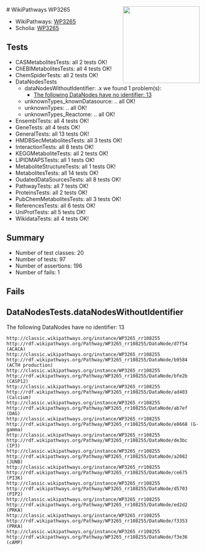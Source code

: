 <img style="float: right; width: 200px" src="https://upload.wikimedia.org/wikipedia/commons/thumb/8/83/Wplogo_with_text_500.png/640px-Wplogo_with_text_500.png" />
# WikiPathways WP3265

* WikiPathways: [WP3265](https://wikipathways.org/pathways/WP3265)
* Scholia: [WP3265](https://scholia.toolforge.org/wikipathways/WP3265)
## Tests
* CASMetabolitesTests: all 2 tests OK!
* ChEBIMetabolitesTests: all 4 tests OK!
* ChemSpiderTests: all 2 tests OK!
* DataNodesTests
    * dataNodesWithoutIdentifier: .x we found 1 problem(s):
        * [The following DataNodes have no identifier: 13](#8792c493)
    * unknownTypes_knownDatasource: .. all OK!
    * unknownTypes: .. all OK!
    * unknownTypes_Reactome: .. all OK!
* EnsemblTests: all 4 tests OK!
* GeneTests: all 4 tests OK!
* GeneralTests: all 13 tests OK!
* HMDBSecMetabolitesTests: all 3 tests OK!
* InteractionTests: all 8 tests OK!
* KEGGMetaboliteTests: all 2 tests OK!
* LIPIDMAPSTests: all 1 tests OK!
* MetaboliteStructureTests: all 1 tests OK!
* MetabolitesTests: all 14 tests OK!
* OudatedDataSourcesTests: all 8 tests OK!
* PathwayTests: all 7 tests OK!
* ProteinsTests: all 2 tests OK!
* PubChemMetabolitesTests: all 3 tests OK!
* ReferencesTests: all 6 tests OK!
* UniProtTests: all 5 tests OK!
* WikidataTests: all 4 tests OK!


## Summary

* Number of test classes: 20
* Number of tests: 97
* Number of assertions: 196
* Number of fails: 1

## Fails

<a name="8792c493" />

## DataNodesTests.dataNodesWithoutIdentifier

The following DataNodes have no identifier: 13
```
http://classic.wikipathways.org/instance/WP3265_rr108255 http://rdf.wikipathways.org/Pathway/WP3265_rr108255/DataNode/d7f54 (ACACA)
http://classic.wikipathways.org/instance/WP3265_rr108255 http://rdf.wikipathways.org/Pathway/WP3265_rr108255/DataNode/b9584 (ACTH production)
http://classic.wikipathways.org/instance/WP3265_rr108255 http://rdf.wikipathways.org/Pathway/WP3265_rr108255/DataNode/bfe2b (CASP12)
http://classic.wikipathways.org/instance/WP3265_rr108255 http://rdf.wikipathways.org/Pathway/WP3265_rr108255/DataNode/ad403 (Calcium)
http://classic.wikipathways.org/instance/WP3265_rr108255 http://rdf.wikipathways.org/Pathway/WP3265_rr108255/DataNode/ab7ef (DAG)
http://classic.wikipathways.org/instance/WP3265_rr108255 http://rdf.wikipathways.org/Pathway/WP3265_rr108255/DataNode/e8668 (G-gamma)
http://classic.wikipathways.org/instance/WP3265_rr108255 http://rdf.wikipathways.org/Pathway/WP3265_rr108255/DataNode/de3bc (IP3)
http://classic.wikipathways.org/instance/WP3265_rr108255 http://rdf.wikipathways.org/Pathway/WP3265_rr108255/DataNode/a2082 (JUNB)
http://classic.wikipathways.org/instance/WP3265_rr108255 http://rdf.wikipathways.org/Pathway/WP3265_rr108255/DataNode/ce675 (PI3K)
http://classic.wikipathways.org/instance/WP3265_rr108255 http://rdf.wikipathways.org/Pathway/WP3265_rr108255/DataNode/d5703 (PIP2)
http://classic.wikipathways.org/instance/WP3265_rr108255 http://rdf.wikipathways.org/Pathway/WP3265_rr108255/DataNode/ed2d2 (PRKA)
http://classic.wikipathways.org/instance/WP3265_rr108255 http://rdf.wikipathways.org/Pathway/WP3265_rr108255/DataNode/f3353 (PRKA)
http://classic.wikipathways.org/instance/WP3265_rr108255 http://rdf.wikipathways.org/Pathway/WP3265_rr108255/DataNode/f3e36 (cAMP)
```

